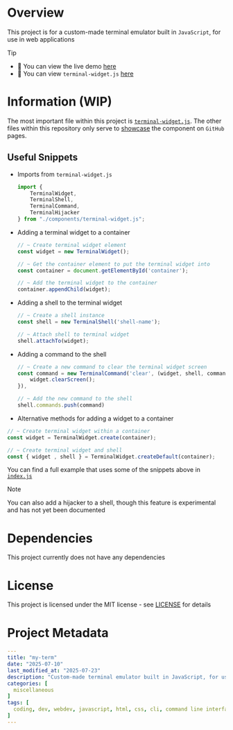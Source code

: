 # Overview
This project is for a custom-made terminal emulator built in `JavaScript`, for use in web applications

> [!TIP]
> - 🚀 You can view the live demo [here](https://scarletti-ben.github.io/my-term)
> - 📁 You can view `terminal-widget.js` [here](./docs/components/terminal-widget.js)

# Information (WIP)
The most important file within this project is [`terminal-widget.js`](./docs/components/terminal-widget.js). The other files within this repository only serve to [showcase](https://scarletti-ben.github.io/my-term) the component on `GitHub` pages.

## Useful Snippets

- Imports from `terminal-widget.js`
  ```javascript
  import {
      TerminalWidget,
      TerminalShell,
      TerminalCommand,
      TerminalHijacker
  } from "./components/terminal-widget.js";
  ```
- Adding a terminal widget to a container 
  ```javascript
  // ~ Create terminal widget element
  const widget = new TerminalWidget();

  // ~ Get the container element to put the terminal widget into
  const container = document.getElementById('container');

  // ~ Add the terminal widget to the container
  container.appendChild(widget);
  ```

- Adding a shell to the terminal widget
  ```javascript
  // ~ Create a shell instance
  const shell = new TerminalShell('shell-name');

  // ~ Attach shell to terminal widget
  shell.attachTo(widget);
  ```

- Adding a command to the shell
  ```javascript
  // ~ Create a new command to clear the terminal widget screen
  const command = new TerminalCommand('clear', (widget, shell, command, ...args) => {
      widget.clearScreen();
  }),

  // ~ Add the new command to the shell
  shell.commands.push(command)
  ```

- Alternative methods for adding a widget to a container
```javascript
// ~ Create terminal widget within a container
const widget = TerminalWidget.create(container);

// ~ Create terminal widget and shell
const { widget , shell } = TerminalWidget.createDefault(container);
```

You can find a full example that uses some of the snippets above in [`index.js`](./docs/index.js)

> [!NOTE]
> You can also add a hijacker to a shell, though this feature is experimental and has not yet been documented

# Dependencies
This project currently does not have any dependencies

# License
This project is licensed under the MIT license - see [LICENSE](LICENSE) for details

# Project Metadata
```yaml
---
title: "my-term"
date: "2025-07-10"
last_modified_at: "2025-07-23"
description: "Custom-made terminal emulator built in JavaScript, for use in web applications"
categories: [
  miscellaneous
]
tags: [
  coding, dev, webdev, javascript, html, css, cli, command line interface, terminal, my-term, myterm, shell
]
---
```
